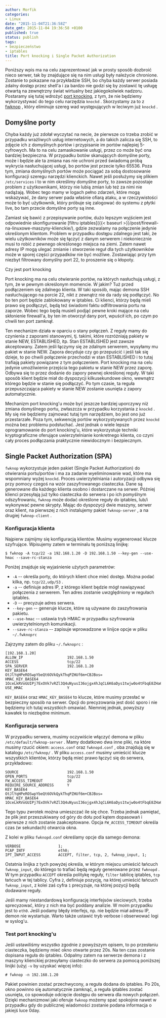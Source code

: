 ```yaml
---
author: Morfik
categories:
- Linux
date: "2015-11-04T21:36:58Z"
date_gmt: 2015-11-04 19:36:58 +0100
published: true
status: publish
tags:
- bezpieczeństwo
- iptables
title: Port knocking i Single Packet Authorization
---
```


Poniższy wpis ma na celu zaprezentować jak w prosty sposób dozbroić nieco serwer, tak by znajdujące
się na nim usługi były należycie chronione. Zostanie to pokazane na przykładzie SSH, bo chyba każdy
serwer posiada zdalny dostęp przez shell'a i za bardzo nie godzi się by zostawić tę usługę otwartą
na zewnętrzny świat wirtualny bez jakiegokolwiek nadzoru. Postaramy się tutaj wdrożyć [port
knocking](https://pl.wikipedia.org/wiki/Port_knocking), z tym, że nie będziemy wykorzystywać do tego
celu narzędzia `knockd` . Skorzystamy za to z
[fwknop](http://www.cipherdyne.org/fwknop/docs/fwknop-tutorial.html) , który eliminuje szereg wad
występujących w leciwym już `knockd` .

<!--more-->
## Domyślne porty

Chyba każdy już zdołał wyczytać na necie, że pierwsze co trzeba zrobić w przypadku wrażliwych usług
internetowych, a do takich zalicza się SSH, to zdjęcie ich z domyślnych portów i przypisanie im
portów najlepiej 5-cyfrowych. Ma to na celu zamaskowanie usługi, przez co może być ona bardziej
bezpieczna. W przypadku botów skanujących domyślne porty, może i będzie ale ta zmiana nas nie
uchroni przed świadomą próbą wykrycia nasłuchującej usługi, bo portów jest przecie tylko 65536. Poza
tym, zmiana domyślnych portów może pociągać za sobą dostosowanie konfiguracji szeregu narzędzi
klienckich. Nawet jeśli posłużymy się plikiem `/etc/services` i to w nim określimy domyślne porty,
to zawsze pozostaje problem z użytkownikami, którzy nie lubią zmian lub też za nimi nie nadążają.
Wobec tego mamy w logach pełno zdarzeń, które mogą wskazywać, że dany serwer pada właśnie ofiarą
ataku, a w rzeczywistości może to być użytkownik, który próbuje się zalogować do systemu z płytki
live, bo tam przecie domyślne porty są inne.

Zamiast się bawić z przepisywanie portów, dużo lepszym wyjściem jest odpowiednie skonfigurowanie
[filtru iptables]({{< baseurl >}}/post/firewall-na-linuxowe-maszyny-klienckie/), gdzie zezwalamy
na połączenie jedynie określonym klientom. Problem w przypadku dostępu zdalnego jest taki, że wielu
użytkowników może się łączyć z danym serwerem i niekoniecznie musi to robić z pewnego określonego
miejsca na ziemi. Zatem nawet adresy IP mogą ulegać zmianie i stworzenie reguł dla tych użytkowników
może w sporej części przypadków nie być możliwe. Zostawiając przy tym niezbyt filtrowany domyślny
port 22, to proszenie się o kłopoty.

Czy jest port knocking

Port knocking ma na celu otwieranie portów, na których nasłuchują usługi, z tym, że w pewnym
określonym momencie. W jakim? Tuż przed podłączeniem się zdalnego klienta. W taki sposób, mając
demona SSH nasłuchującego na porcie 22, nikt z zewnątrz nie da rady się podłączyć. No bo ten port
będzie zablokowany w iptables. Ci klienci, którzy będą mieli prawo się podłączyć, będą też świadomi
faktu odfiltrowania portu na zaporze. Wobec tego będą musieli podjąć pewne kroki mające na celu
skłonienie firewall'a, by ten im otworzył dany port, wpuścił ich, po czym po chwili ten port
zamknął.

Ten mechanizm działa w oparciu o stany połączeń. Z reguły mamy do czynienia z zaporami stanowymi,
tj. takimi, które rozróżniają pakiety w stanie NEW, ESTABLISHED, itp. Stan ESTABLISHED jest zawsze
akceptowany. Zatem jeśli łączymy się ze zdalnym serwerem, wysyłamy mu pakiet w stanie NEW. Zapora
decyduje czy go przepuścić i jeśli tak się dzieje, to po chwili połączenie przechodzi w stan
ESTABLISHED i to tutaj trafiają pakiety powiązane z tym połączeniem. Port knocking ma na celu
jedynie umożliwienie przejścia tego pakietu w stanie NEW przez zaporę. Odbywa się to przez dodanie
do zapory pewnej określonej reguły. W taki sposób klient będzie miał do dyspozycji kilkusekundowe
okno, wewnątrz którego będzie w stanie się podłączyć. Po tym czasie, ta reguła przepuszczająca
pakiety w stanie NEW zostanie usunięta z zapory automatycznie.

Mechanizm port knocking'u może być jeszcze bardziej uporczywy niż zmiana domyślnego portu, zwłaszcza
w przypadku korzystania z `knockd` . My się nie będziemy zajmować tutaj tym narzędziem, bo jest ono
już przestarzałe. Poza tym, sekwencję portów wykorzystywanych przez `knockd` można bez problemu
podsłuchać. Jest jednak o wiele lepsze oprogramowanie do port knocking'u, które wykorzystuje
techniki kryptograficzne oferujące uwierzytelnianie konkretnego klienta, co czyni cały proces
podłączania praktycznie niewidocznym i bezpiecznym.

## Single Packet Authorization (SPA)

`fwknop` wykorzystuje jeden pakiet (Single Packet Authorization) do otwierania portu/portów i ma za
zadanie wyeliminowanie wad, które ma wspomniany wyżej `knockd`. Proces uwierzytelniania i
autoryzacji odbywa się przy pomocy czegoś na wzór zaszyfrowanego ciasteczka. Dane są generowane dla
każdego klienta osobno i dostarczane na serwer. Później klienci przesyłają już tylko ciasteczka do
serwera i po ich pomyślnym odszyfrowaniu, `fwknop` może dodać określone reguły do iptables, lub/i
wykonywać pewne skrypty. Mając do dyspozycji dwie maszyny, serwer oraz klient, na pierwszej z nich
instalujemy pakiet `fwknop-server` , a na drugiej `fwknop-client` .

### Konfiguracja klienta

Najpierw zajmijmy się konfiguracją klientów. Musimy wygenerować klucze szyfrujące. Wpisujemy zatem w
terminalu tę poniższą linijkę:

    $ fwknop -A tcp/22 -a 192.168.1.20 -D 192.168.1.50 --key-gen --use-hmac --save-rc-stanza

Poniżej znajduje się wyjaśnienie użytych parametrów:

  - `-A` -- określa porty, do których klient chce mieć dostęp. Można podać kilka, np.
    `tcp/22,udp/53` .
  - `-a` -- definiuje adres IP, z którego klient będzie mógł nawiązywać połączenia z serwerem. Ten
    adres zostanie uwzględniony w regułach iptables.
  - `-D` -- precyzuje adres serwera.
  - `--key-gen` -- generuje klucze, które są używane do zaszyfrowania pakietu.
  - `--use-hmac` -- ustawia tryb HMAC w przypadku szyfrowania uwierzytelnionych komunikacji.
  - `--save-rc-stanza` -- zapisuje wprowadzone w linijce opcje w pliku `~/.fwknoprc`

Zajrzymy zatem do pliku `~/.fwknoprc` :

    [192.168.1.20]
    ALLOW_IP                    192.168.1.50
    ACCESS                      tcp/22
    SPA_SERVER                  192.168.1.20
    KEY_BASE64                  OtJlYqHPeROSwpYbeQt6OVkQykThqPZHUf6m+CBJBos=
    HMAC_KEY_BASE64             1OceLkRVoGUIPj7ExOVk7vRZl3Q4uNyusI36ojgx4hJqCL6K6aDys1twjw0o4tFbqE8ZHa6UgTKLVf0aZNf8VQ==
    USE_HMAC                    Y

`KEY_BASE64` oraz `HMAC_KEY_BASE64` to klucze, które musimy przesłać w bezpieczny sposób na serwer.
Opcji do precyzowania jest dość sporo i nie będziemy ich tutaj wszystkich omawiać. Niemniej jednak,
powyższy kawałek to niezbędne minimum.

### Konfiguracja serwera

W przypadku serwera, musimy oczywiście włączyć demona w pliku `/etc/default/fwknop-server` . Mamy
dodatkowo dwa inne pliki, na które musimy rzucić okiem: `access.conf` oraz `fwknopd.conf` , oba
znajdują się w katalogu `/etc/fwknop/` . W pliku `access.conf` musimy umieścić klucze wszystkich
klientów, którzy będą mieć prawo łączyć się do serwera, przykładowo:

    SOURCE                      192.168.1.50
    OPEN_PORTS                  tcp/22
    FW_ACCESS_TIMEOUT           20
    REQUIRE_SOURCE_ADDRESS      Y
    KEY_BASE64                  OtJlYqHPeROSwpYbeQt6OVkQykThqPZHUf6m+CBJBos=
    HMAC_KEY_BASE64             1OceLkRVoGUIPj7ExOVk7vRZl3Q4uNyusI36ojgx4hJqCL6K6aDys1twjw0o4tFbqE8ZHa6UgTKLVf0aZNf8VQ==

Tego typu zwrotek można umieszczać ile się chce. Trzeba jednak pamiętać, że plik jest przeszukiwany
od góry do dołu pod kątem dopasowań i pierwsze z nich zostanie zaakceptowane. Opcja
`FW_ACCESS_TIMEOUT` określa czas (w sekundach) otwarcia okna.

Z kolei w pliku `fwknopd.conf` określamy opcje dla samego demona:

    VERBOSE                 1;
    PCAP_INTF               eth0;
    IPT_INPUT_ACCESS        ACCEPT, filter, tcp, 2, fwknop_input, 1;

Ostatnia linijka z tych powyżej określa, w którym miejscu umieścić łańcuch `fwknop_input`, do
którego to trafiać będą reguły generowane przez `fwknopd` . W tym przypadku `ACCEPT` określa
politykę reguły, `filter` tablicę iptables, `tcp` łańcuch w tej tablicy. Cyfra `2`, definiuje
pozycję, na której umieścić łańcuch `fwknop_input`, z kolei zaś cyfra `1` precyzuje, na której
pozycji będą dodawane reguły.

Jeśli mamy niestandardową konfigurację interfejsów sieciowych, trzeba sprecyzować, który z nich ma
być poddany analizie. W moim przypadku jest to `eth0`. Jeśli podamy błędy interfejs, np. nie będzie
miał adresu IP, demon nie wystartuje. Warto także ustawić tryb verbose i obserwować logi w syslog'u.

### Test port knocking'u

Jeśli ustawiliśmy wszystko zgodnie z powyższym opisem, to po przesłaniu ciasteczka, będziemy mieć
okno otwarte przez 20s. Na ten czas zostanie dopisana reguła do iptables. Odpalmy zatem na serwerze
demona i z maszyny klienckiej przesyłamy ciasteczko do serwera za pomocą poniższej linijki (użyj
`-v` by uzyskać więcej info):

    # fwknop -n 192.168.1.20

Pakiet powinien zostać przechwycony, a reguła dodana do iptables. Po 20s, okno powinno się
automatycznie zamknąć, a reguła iptables zostać usunięta, co spowoduje odcięcie dostępu do serwera
dla nowych połączeń. Dzięki mechanizmowi jaki oferuje `fwknop` możemy spać spokojnie nawet w
przypadku gdy do publicznej wiadomości zostanie podana informacja o jakiejś luce 0day.

